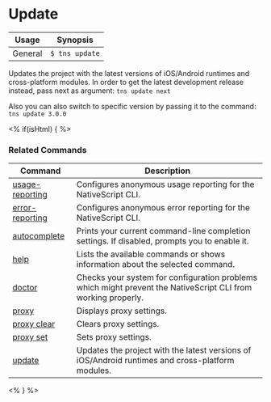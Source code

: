 Update
==========

Usage | Synopsis
------|-------
General | `$ tns update`

Updates the project with the latest versions of iOS/Android runtimes and cross-platform modules.
In order to get the latest development release instead, pass next as argument:
`tns update next`

Also you can also switch to specific version by passing it to the command:
`tns update 3.0.0`

<% if(isHtml) { %>
### Related Commands

Command | Description
----------|----------
[usage-reporting](usage-reporting.html) | Configures anonymous usage reporting for the NativeScript CLI.
[error-reporting](error-reporting.html) | Configures anonymous error reporting for the NativeScript CLI.
[autocomplete](autocomplete.html) | Prints your current command-line completion settings. If disabled, prompts you to enable it.
[help](help.html) | Lists the available commands or shows information about the selected command.
[doctor](doctor.html) | Checks your system for configuration problems which might prevent the NativeScript CLI from working properly.
[proxy](proxy.html) | Displays proxy settings.
[proxy clear](proxy-clear.html) | Clears proxy settings.
[proxy set](proxy-set.html) | Sets proxy settings.
[update](update.html) | Updates the project with the latest versions of iOS/Android runtimes and cross-platform modules.
<% } %>
